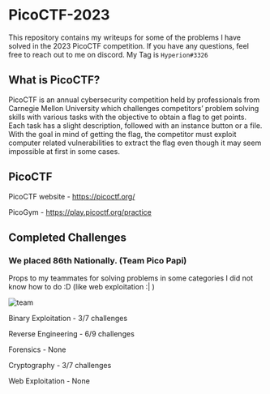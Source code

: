 # PicoCTF-2023
This repository contains my writeups for some of the problems I have solved in the 2023 PicoCTF competition. If you have any questions, feel free to reach out to me on discord. My Tag is `Hyperion#3326`

## What is PicoCTF?
PicoCTF is an annual cybersecurity competition held by professionals from Carnegie Mellon University which challenges competitors’ problem solving skills with various tasks with the objective to obtain a flag to get points. Each task has a slight description, followed with an instance button or a file. With the goal in mind of getting the flag, the competitor must exploit computer related vulnerabilities to extract the flag even though it may seem impossible at first in some cases.

## PicoCTF
PicoCTF website - https://picoctf.org/

PicoGym - https://play.picoctf.org/practice

## Completed Challenges

### We placed 86th Nationally. (Team Pico Papi)
Props to my teammates for solving problems in some categories I did not know how to do :D (like web exploitation :| )

![team](https://cdn.discordapp.com/attachments/1085422894756147232/1091571447601844234/image.png)

Binary Exploitation - 3/7 challenges

Reverse Engineering - 6/9 challenges

Forensics - None

Cryptography - 3/7 challenges

Web Exploitation - None
